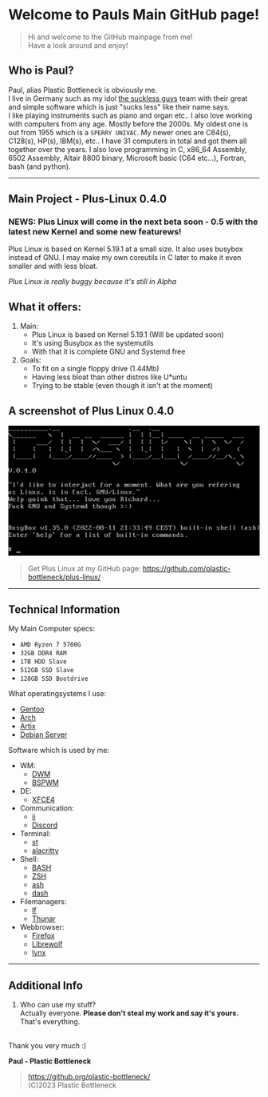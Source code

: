 # Welcome to Pauls Main GitHub page!  
>Hi and welcome to the GitHub mainpage from me!  
>Have a look around and enjoy!
&nbsp;  

## Who is Paul?
Paul, alias Plastic Bottleneck is obviously me.  
I live in Germany such as my idol [the suckless guys](https://suckless.org/) team with their great and simple software which is just "sucks less" like their name says.  
I like playing instruments such as piano and organ etc.. I also love working with computers from any age. Mostly before the 2000s. My oldest one is out from 1955 which is a ```SPERRY UNIVAC```. My newer ones are C64(s), C128(s), HP(s), IBM(s), etc.. I have 31 computers in total and got them all together over the years. I also love programming in C, x86_64 Assembly, 6502 Assembly, Altair 8800 binary, Microsoft basic (C64 etc...), Fortran, bash (and python).

---

## Main Project - Plus-Linux 0.4.0

### **NEWS: Plus Linux will come in the next beta soon - 0.5 with the latest new Kernel and some new featurews!**

Plus Linux is based on Kernel 5.19.1 at a small size. 
It also uses busybox instead of GNU. I may make my own coreutils in C later to make it even smaller and with less bloat. 

*Plus Linux is really buggy because it's still in Alpha*

## What it offers:
1. Main:
    - Plus Linux is based on Kernel 5.19.1 (Will be updated soon)
    - It's using Busybox as the systemutils
    - With that it is complete GNU and Systemd free
2. Goals:
    - To fit on a single floppy drive (1.44Mb)
    - Having less bloat than other distros like U*untu
    - Trying to be stable (even though it isn't at the moment)

## A screenshot of Plus Linux 0.4.0
![Plus-Linux-Screenshot](https://github.com/plastic-bottleneck/Plus-Linux/blob/main/Images/Plus-Linux-0.4.0.jpg)

> Get Plus Linux at my GitHub page: https://github.com/plastic-bottleneck/plus-linux/
---

## Technical Information
My Main Computer specs:  
- ```AMD Ryzen 7 5700G```
- ```32GB DDR4 RAM```
- ```1TB HDD Slave```
- ```512GB SSD Slave```
- ```128GB SSD Bootdrive```

What operatingsystems I use:
- [Gentoo](https://gentoo.org/)
- [Arch](https://archlinux.org/)
- [Artix](https://artixlinux.org/)
- [Debian Server](https://debian.org/)

Software which is used by me:
- WM:
    - [DWM](https://dwm.suckless.org/)
    - [BSPWM](https://github.com/baskerville/bspwm)  
- DE:
    - [XFCE4](https://xfce.org)
- Communication:  
    - [ii](https://tools.suckless.org/ii/)
    - [Discord](https://discord.com/)  
- Terminal:
    - [st](https://st.suckless.org/)
    - [alacritty](https://alacritty.org/)
- Shell:
    - [BASH](https://www.gnu.org/software/bash/)
    - [ZSH](https://zsh.org/)
    - [ash](https://www.in-ulm.de/~mascheck/various/ash/)
    - [dash](http://gondor.apana.org.au/~herbert/dash/)
- Filemanagers:
    - [lf](https://github.com/gokcehan/lf)
    - [Thunar](https://docs.xfce.org/xfce/thunar/start)
- Webbrowser:
    - [Firefox](https://www.mozilla.org/en-US/firefox/new/)
    - [Librewolf](https://librewolf.net/)
    - [lynx](https://lynx.invisible-island.net/)

---

## Additional Info

1. Who can use my stuff?  
Actually everyone. **Please don't steal my work and say it's yours.** That's everything.  

&nbsp;  
Thank you very much :)
&nbsp;  

__Paul - Plastic Bottleneck__
&nbsp;  
> https://github.org/plastic-bottleneck/  
> (C)2023 Plastic Bottleneck

